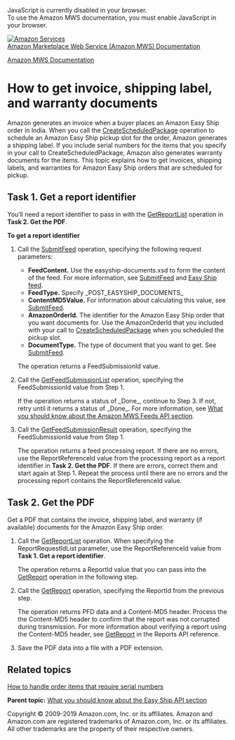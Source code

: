 <div id="MWSDX_noscript">

JavaScript is currently disabled in your browser.  
To use the Amazon MWS documentation, you must enable JavaScript in your
browser.

</div>

<div id="MWSDX_divtop">

[![Amazon
Services](https://images-na.ssl-images-amazon.com/images/G/08/mwsportal/fr_FR/amazonservices.gif
"Amazon Services")](http://services.amazon.fr)  
<span id="MWSDX_titlebar">[Amazon Marketplace Web Service (Amazon MWS)
Documentation](https://developer.amazonservices.fr/gp/mws/docs.html)</span>

</div>

<div id="MWSDX_divbottom">

<div id="MWSDX_divleft">

<div id="MWSDX_toc">

</div>

</div>

<div id="MWSDX_divright">

<div id="MWSDX_content">

<span id="MWSDX_breadcrumbs">[Amazon MWS
Documentation](https://developer.amazonservices.fr/gp/mws/docs.html)</span>

<div id="EasyShip_HowToGetEasyShipDocs" class="nested0">

# How to get invoice, shipping label, and warranty documents

<div class="body">

<div class="section">

Amazon generates an invoice when a buyer places an
<span class="ph">Amazon Easy Ship</span> order in India. When you call
the [CreateScheduledPackage](EasyShip_CreateScheduledPackage.html)
operation to schedule an <span class="ph">Amazon Easy Ship</span> pickup
slot for the order, Amazon generates a shipping label. If you include
serial numbers for the items that you specify in your call to
<span class="keyword apiname">CreateScheduledPackage</span>, Amazon also
generates warranty documents for the items. This topic explains how to
get invoices, shipping labels, and warranties for
<span class="ph">Amazon Easy Ship</span> orders that are scheduled for
pickup.

</div>

<div id="EasyShip_HowToGetEasyShipDocs__Task-1_GetAReportIdentifier" class="section">

## Task 1. Get a report identifier

You’ll need a report identifier to pass in with the
[GetReportList](../reports/Reports_GetReportList.html "Returns a list of reports that were created in the previous 90 days.")
operation in **Task 2. Get the PDF**.

**To get a report identifier**

1.  Call the [SubmitFeed](../feeds/Feeds_SubmitFeed.html) operation,
    specifying the following request parameters:
    
      - **FeedContent.** Use the easyship-documents.xsd to form the
        content of the feed. For more information, see
        [SubmitFeed](../feeds/Feeds_SubmitFeed.html) and [Easy Ship
        feed](../feeds/Feeds_FeedType.html#EasyShipFeed).
      - **FeedType.** Specify \_POST\_EASYSHIP\_DOCUMENTS\_
      - **ContentMD5Value.** For information about calculating this
        value, see [SubmitFeed](../feeds/Feeds_SubmitFeed.html).
      - **AmazonOrderId.** The identifier for the
        <span class="ph">Amazon Easy Ship</span> order that you want
        documents for. Use the
        <span class="keyword parmname">AmazonOrderId</span> that you
        included with your call to
        [CreateScheduledPackage](EasyShip_CreateScheduledPackage.html)
        when you scheduled the pickup slot.
      - **DocumentType.** The type of document that you want to get. See
        [SubmitFeed](../feeds/Feeds_SubmitFeed.html).
    
    The operation returns a
    <span class="keyword parmname">FeedSubmissionId</span> value.

2.  Call the
    [GetFeedSubmissionList](../feeds/Feeds_GetFeedSubmissionList.html "Returns a list of all feed submissions submitted in the previous 90 days.")
    operation, specifying the
    <span class="keyword parmname">FeedSubmissionId</span> value from
    Step 1.
    
    If the operation returns a status of \_Done\_, continue to Step 3.
    If not, retry until it returns a status of \_Done\_. For more
    information, see [What you should know about the Amazon MWS Feeds
    API section](../feeds/Feeds_Overview.html).

3.  Call the
    [GetFeedSubmissionResult](../feeds/Feeds_GetFeedSubmissionResult.html)
    operation, specifying the
    <span class="keyword parmname">FeedSubmissionId</span> value from
    Step 1.
    
    The operation returns a feed processing report. If there are no
    errors, use the
    <span class="keyword parmname">ReportReferenceId</span> value from
    the processing report as a report identifier in **Task 2. Get the
    PDF**. If there are errors, correct them and start again at Step 1.
    Repeat the process until there are no errors and the processing
    report contains the
    <span class="keyword parmname">ReportReferenceId</span>
value.

</div>

<div id="EasyShip_HowToGetEasyShipDocs__Task-2_GetThePDF" class="section">

## Task 2. Get the PDF

Get a PDF that contains the invoice, shipping label, and warranty (if
available) documents for the <span class="ph">Amazon Easy Ship</span>
order.

1.  Call the
    [GetReportList](../reports/Reports_GetReportList.html "Returns a list of reports that were created in the previous 90 days.")
    operation. When specifying the
    <span class="keyword parmname">ReportRequestIdList</span> parameter,
    use the <span class="keyword parmname">ReportReferenceId</span>
    value from **Task 1. Get a report identifier**.
    
    The operation returns a
    <span class="keyword parmname">ReportId</span> value that you can
    pass into the [GetReport](../reports/Reports_GetReport.html)
    operation in the following step.

2.  Call the [GetReport](../reports/Reports_GetReport.html) operation,
    specifying the <span class="keyword parmname">ReportId</span> from
    the previous step.
    
    The operation returns PFD data and a Content-MD5 header. Process the
    the Content-MD5 header to confirm that the report was not corrupted
    during transmission. For more information about verifying a report
    using the Content-MD5 header, see
    [GetReport](../reports/Reports_GetReport.html) in the Reports API
    reference.

3.  Save the PDF data into a file with a PDF extension.

</div>

<div class="section">

## Related topics

[How to handle order items that require serial
numbers](EasyShip_HowToHandleSerialNumbers.html)

</div>

</div>

<div class="related-links">

<div class="familylinks">

<div class="parentlink">

**Parent topic:** [What you should know about the Easy Ship API
section](../easy_ship/EasyShip_Overview.html)

</div>

</div>

</div>

</div>

<div id="MWSDX_footer">

Copyright © 2009-2019 Amazon.com, Inc. or its affiliates. Amazon and
Amazon.com are registered trademarks of Amazon.com, Inc. or its
affiliates. All other trademarks are the property of their respective
owners.

</div>

</div>

</div>

<div style="clear: both;">

</div>

</div>
